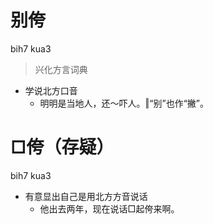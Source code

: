# 别侉
bih7 kua3
> 兴化方言词典
- 学说北方口音
  - 明明是当地人，还～吓人。‖“别”也作“撇”。

# □侉（存疑）
bih7 kua3
- 有意显出自己是用北方方音说话
  - 他出去两年，现在说话□起侉来啊。
